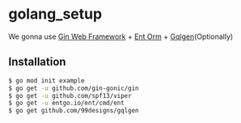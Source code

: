 # golang_setup
We gonna use [Gin Web Framework](https://github.com/gin-gonic/gin) + [Ent Orm](https://github.com/ent/ent) + [Gqlgen](https://gqlgen.com/)(Optionally)

## Installation
```sh
$ go mod init example
$ go get -u github.com/gin-gonic/gin
$ go get -u github.com/spf13/viper
$ go get -u entgo.io/ent/cmd/ent
$ go get github.com/99designs/gqlgen
```
